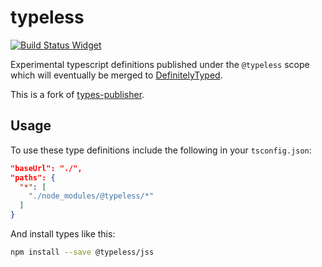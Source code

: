# typeless

[![Build Status Widget]][build status]

Experimental typescript definitions published under the `@typeless` scope
which will eventually be merged to [DefinitelyTyped](https://github.com/DefinitelyTyped/DefinitelyTyped).

This is a fork of [types-publisher](https://github.com/Microsoft/types-publisher).

## Usage

To use these type definitions include the following in your `tsconfig.json`:

```json
"baseUrl": "./",
"paths": {
  "*": [
    "./node_modules/@typeless/*"
  ]
}
```

And install types like this:

```bash
npm install --save @typeless/jss
```

[build status]: https://travis-ci.org/wikiwi/typeless

[build status widget]: https://img.shields.io/travis/wikiwi/typeless/master.svg?style=flat-square
